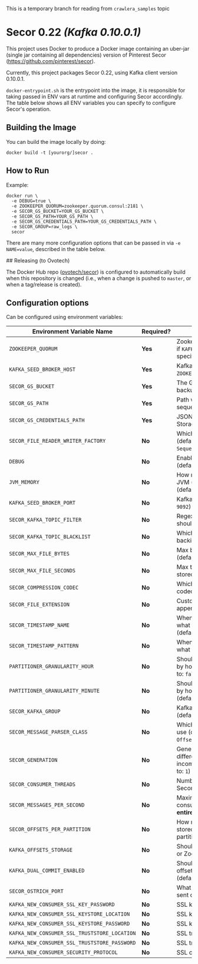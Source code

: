 This is a temporary branch for reading from `crawlera_samples` topic

# Secor 0.22 _(Kafka 0.10.0.1)_

This project uses Docker to produce a Docker image containing an uber-jar (single jar containing all dependencies) version of Pinterest Secor (https://github.com/pinterest/secor).

Currently, this project packages Secor 0.22, using Kafka client version 0.10.0.1.

`docker-entrypoint.sh` is the entrypoint into the image, it is responsible for taking passed in ENV vars at runtime and configuring Secor accordingly. The table below shows all ENV variables you can specify to configure Secor's operation.

## Building the Image

You can build the image locally by doing:

```shell
docker build -t [yourorg/]secor .
```

## How to Run

Example:

```shell
docker run \
  -e DEBUG=true \
  -e ZOOKEEPER_QUORUM=zookeeper.quorum.consul:2181 \
  -e SECOR_GS_BUCKET=YOUR_GS_BUCKET \
  -e SECOR_GS_PATH=YOUR_GS_PATH \
  -e SECOR_GS_CREDENTIALS_PATH=YOUR_GS_CREDENTIALS_PATH \
  -e SECOR_GROUP=raw_logs \
  secor
```

There are many more configuration options that can be passed in via `-e NAME=value`, described in the table below.

## Releasing (to Ovotech)

The Docker Hub repo ([ovotech/secor](https://hub.docker.com/r/ovotech/secor/)) is configured to automatically build when this repository is changed (i.e., when a change is pushed to `master`, or when a tag/release is created). 

## Configuration options

Can be configured using environment variables:

Environment Variable Name                    | Required? | Purpose
------------------------------------|-----------|---------------------------------------------------------------------------------------------------
`ZOOKEEPER_QUORUM`                           | **Yes**   | Zookeeper quorum (not required if `KAFKA_SEED_BROKER_HOST` is specified)
`KAFKA_SEED_BROKER_HOST`                     | **Yes**   | Kafka broker hosts (not required if `ZOOKEEPER_QUORUM` is specified)
`SECOR_GS_BUCKET`                            | **Yes**   | The GS bucket into which backups will be persisted
`SECOR_GS_PATH`                              | **Yes**   | Path within GS bucket where sequence files are stored
`SECOR_GS_CREDENTIALS_PATH`                  | **Yes**   | JSON file with Google Cloud Storage API credentials
`SECOR_FILE_READER_WRITER_FACTORY`           | **No**    | Which `WriterFactory` to use (defaults to: `SequenceFileReaderWriterFactory`)
`DEBUG`                                      | **No**    | Enable some debug logging (defaults to: `false`)
`JVM_MEMORY`                                 | **No**    | How much memory to give the JVM (via the `-Xmx` parameter) (defaults to: `512m`)
`KAFKA_SEED_BROKER_PORT`                     | **No**    | Kafka broker port (defaults to: `9092`)
`SECOR_KAFKA_TOPIC_FILTER`                   | **No**    | Regexp filter which topics it should replicate (defaults to: `.*`)
`SECOR_KAFKA_TOPIC_BLACKLIST`                | **No**    | Which topics to exclude from backing up
`SECOR_MAX_FILE_BYTES`                       | **No**    | Max bytes per file stored in S3 (defaults to: `200000000`)
`SECOR_MAX_FILE_SECONDS`                     | **No**    | Max time per file before it is stored in S3 (defaults to: `3600`)
`SECOR_COMPRESSION_CODEC`                    | **No**    | Which Hadoop compression codec to use for partition files
`SECOR_FILE_EXTENSION`                       | **No**    | Custom file extension to be appended to all partition names
`SECOR_TIMESTAMP_NAME`                       | **No**    | When using `DateMessageParser` what field to use in the JSON (defaults to: `timestamp`)
`SECOR_TIMESTAMP_PATTERN`                    | **No**    | When using `DateMessageParser` what format the timestamp is
`PARTITIONER_GRANULARITY_HOUR`               | **No**    | Should Secor partition the files up by hour as well as day? (defaults to: `false`)
`PARTITIONER_GRANULARITY_MINUTE`             | **No**    | Should Secor partition the files up by hour as well as hour, and day? (defaults to: `false`)
`SECOR_KAFKA_GROUP`                          | **No**    | Kafka consumer group name (defaults to: `secor_backup`)
`SECOR_MESSAGE_PARSER_CLASS`                 | **No**    | Which message parser factory to use (defaults to: `OffsetMessageParser`)
`SECOR_GENERATION`                           | **No**    | Generational version ID to differentiate between incompatible upgrades (defaults to: `1`)
`SECOR_CONSUMER_THREADS`                     | **No**    | Number of consumer threads per Secor process (defaults to: `7`)
`SECOR_MESSAGES_PER_SECOND`                  | **No**    | Maximum number of messages consumed per second for the **entire process** (defaults to: `10000`)
`SECOR_OFFSETS_PER_PARTITION`                | **No**    | How many offsets should be stored within a backed up partition? (defaults to: `10000000`)
`KAFKA_OFFSETS_STORAGE`                      | **No**    | Should offsets be stored in Kafka or ZooKeeper? (defaults to: `kafka`)
`KAFKA_DUAL_COMMIT_ENABLED`                  | **No**    | Should Secor commit processed offsets to Kafak AND ZooKeeper? (defaults to: `false`)
`SECOR_OSTRICH_PORT`                         | **No**    | What port should Ostrich data be sent on (defaults to: `9999`)
`KAFKA_NEW_CONSUMER_SSL_KEY_PASSWORD`        | **No**    | SSL key password
`KAFKA_NEW_CONSUMER_SSL_KEYSTORE_LOCATION`   | **No**    | SSL keystore location
`KAFKA_NEW_CONSUMER_SSL_KEYSTORE_PASSWORD`   | **No**    | SSL keystore password
`KAFKA_NEW_CONSUMER_SSL_TRUSTSTORE_LOCATION` | **No**    | SSL truststore location
`KAFKA_NEW_CONSUMER_SSL_TRUSTSTORE_PASSWORD` | **No**    | SSL truststore password
`KAFKA_NEW_CONSUMER_SECURITY_PROTOCOL`       | **No**    | SSL consumer security protocol
